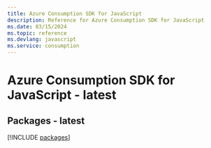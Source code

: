 ```yaml
---
title: Azure Consumption SDK for JavaScript
description: Reference for Azure Consumption SDK for JavaScript
ms.date: 03/15/2024
ms.topic: reference
ms.devlang: javascript
ms.service: consumption
---
```

# Azure Consumption SDK for JavaScript - latest
## Packages - latest
[!INCLUDE [packages](consumption-index.md)]